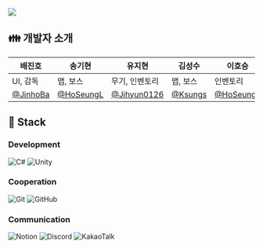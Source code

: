 <img src="https://capsule-render.vercel.app/api?type=waving&color=BDBDC8&height=150&section=header&text=PangeaOdessey" />

## 👪 개발자 소개
|**배진호**|**송기현**|**유지현**|**김성수**|**이호승**|
|-------|---------|----------|---------|----------|
|UI, 감독|맵, 보스|무기, 인벤토리|맵, 보스|인벤토리|
|[@JinhoBa](https://github.com/JinhoBa)|[@HoSeungL](https://github.com/Songgihyeon)|[@Jihyun0126](https://github.com/Jihyun0126)|[@Ksungs](https://github.com/Ksungs)|[@HoSeungL](https://github.com/HoSeungL)|

## 📐 Stack
### Development
![C#](https://img.shields.io/badge/c%23-%23239120.svg?style=for-the-badge&logo=csharp&logoColor=white) ![Unity](https://img.shields.io/badge/unity-%23000000.svg?style=for-the-badge&logo=unity&logoColor=white)
### Cooperation
![Git](https://img.shields.io/badge/git-%23F05033.svg?style=for-the-badge&logo=git&logoColor=white) ![GitHub](https://img.shields.io/badge/github-%23121011.svg?style=for-the-badge&logo=github&logoColor=white)
### Communication
![Notion](https://img.shields.io/badge/Notion-%23000000.svg?style=for-the-badge&logo=notion&logoColor=white) ![Discord](https://img.shields.io/badge/Discord-%235865F2.svg?style=for-the-badge&logo=discord&logoColor=white) ![KakaoTalk](https://img.shields.io/badge/kakaotalk-ffcd00.svg?style=for-the-badge&logo=kakaotalk&logoColor=000000)
